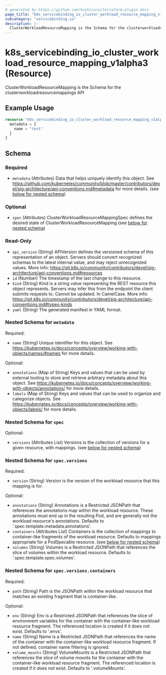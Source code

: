 ```yaml
---
# generated by https://github.com/hashicorp/terraform-plugin-docs
page_title: "k8s_servicebinding_io_cluster_workload_resource_mapping_v1alpha3 Resource - terraform-provider-k8s"
subcategory: "servicebinding.io"
description: |-
  ClusterWorkloadResourceMapping is the Schema for the clusterworkloadresourcemappings API
---
```


# k8s_servicebinding_io_cluster_workload_resource_mapping_v1alpha3 (Resource)

ClusterWorkloadResourceMapping is the Schema for the clusterworkloadresourcemappings API

## Example Usage

```terraform
resource "k8s_servicebinding_io_cluster_workload_resource_mapping_v1alpha3" "minimal" {
  metadata = {
    name = "test"
  }
}
```

<!-- schema generated by tfplugindocs -->
## Schema

### Required

- `metadata` (Attributes) Data that helps uniquely identify this object. See https://github.com/kubernetes/community/blob/master/contributors/devel/sig-architecture/api-conventions.md#metadata for more details. (see [below for nested schema](#nestedatt--metadata))

### Optional

- `spec` (Attributes) ClusterWorkloadResourceMappingSpec defines the desired state of ClusterWorkloadResourceMapping (see [below for nested schema](#nestedatt--spec))

### Read-Only

- `api_version` (String) APIVersion defines the versioned schema of this representation of an object. Servers should convert recognized schemas to the latest internal value, and may reject unrecognized values. More info: https://git.k8s.io/community/contributors/devel/sig-architecture/api-conventions.md#resources
- `id` (Number) The timestamp of the last change to this resource.
- `kind` (String) Kind is a string value representing the REST resource this object represents. Servers may infer this from the endpoint the client submits requests to. Cannot be updated. In CamelCase. More info: https://git.k8s.io/community/contributors/devel/sig-architecture/api-conventions.md#types-kinds
- `yaml` (String) The generated manifest in YAML format.

<a id="nestedatt--metadata"></a>
### Nested Schema for `metadata`

Required:

- `name` (String) Unique identifier for this object. See https://kubernetes.io/docs/concepts/overview/working-with-objects/names/#names for more details.

Optional:

- `annotations` (Map of String) Keys and values that can be used by external tooling to store and retrieve arbitrary metadata about this object. See https://kubernetes.io/docs/concepts/overview/working-with-objects/annotations/ for more details.
- `labels` (Map of String) Keys and values that can be used to organize and categorize objects. See https://kubernetes.io/docs/concepts/overview/working-with-objects/labels/ for more details.


<a id="nestedatt--spec"></a>
### Nested Schema for `spec`

Optional:

- `versions` (Attributes List) Versions is the collection of versions for a given resource, with mappings. (see [below for nested schema](#nestedatt--spec--versions))

<a id="nestedatt--spec--versions"></a>
### Nested Schema for `spec.versions`

Required:

- `version` (String) Version is the version of the workload resource that this mapping is for.

Optional:

- `annotations` (String) Annotations is a Restricted JSONPath that references the annotations map within the workload resource. These annotations must end up in the resulting Pod, and are generally not the workload resource's annotations. Defaults to '.spec.template.metadata.annotations'.
- `containers` (Attributes List) Containers is the collection of mappings to container-like fragments of the workload resource. Defaults to mappings appropriate for a PodSpecable resource. (see [below for nested schema](#nestedatt--spec--versions--containers))
- `volumes` (String) Volumes is a Restricted JSONPath that references the slice of volumes within the workload resource. Defaults to '.spec.template.spec.volumes'.

<a id="nestedatt--spec--versions--containers"></a>
### Nested Schema for `spec.versions.containers`

Required:

- `path` (String) Path is the JSONPath within the workload resource that matches an existing fragment that is container-like.

Optional:

- `env` (String) Env is a Restricted JSONPath that references the slice of environment variables for the container with the container-like workload resource fragment. The referenced location is created if it does not exist. Defaults to '.envs'.
- `name` (String) Name is a Restricted JSONPath that references the name of the container with the container-like workload resource fragment. If not defined, container name filtering is ignored.
- `volume_mounts` (String) VolumeMounts is a Restricted JSONPath that references the slice of volume mounts for the container with the container-like workload resource fragment. The referenced location is created if it does not exist. Defaults to '.volumeMounts'.


